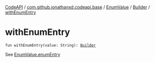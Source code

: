 [CodeAPI](../../../index.md) / [com.github.jonathanxd.codeapi.base](../../index.md) / [EnumValue](../index.md) / [Builder](index.md) / [withEnumEntry](.)

# withEnumEntry

`fun withEnumEntry(value: String): `[`Builder`](index.md)

See [EnumValue.enumEntry](../enum-entry.md)

